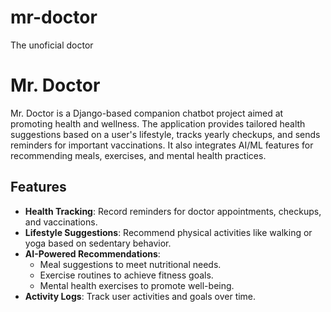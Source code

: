 # mr-doctor

The unoficial doctor
# Mr. Doctor

Mr. Doctor is a Django-based companion chatbot project aimed at promoting health and wellness. The application provides tailored health suggestions based on a user's lifestyle, tracks yearly checkups, and sends reminders for important vaccinations. It also integrates AI/ML features for recommending meals, exercises, and mental health practices.

## Features

- **Health Tracking**: Record reminders for doctor appointments, checkups, and vaccinations.
- **Lifestyle Suggestions**: Recommend physical activities like walking or yoga based on sedentary behavior.
- **AI-Powered Recommendations**:
  - Meal suggestions to meet nutritional needs.
  - Exercise routines to achieve fitness goals.
  - Mental health exercises to promote well-being.
- **Activity Logs**: Track user activities and goals over time.
